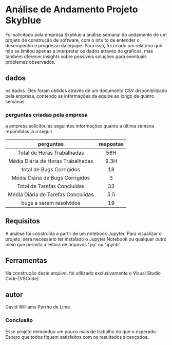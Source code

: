 # Análise de Andamento Projeto Skyblue
Foi solicitado pela empresa Skyblue a análise semanal do andamento de um projeto de construção de software, com o intuito de entender o desempenho e progresso da equipe. Para isso, foi criado um relatório que não se limitou apenas a interpretar os dados através de gráficos, mas também oferecer insights sobre possíveis soluções para eventuais problemas observados.

## dados 

os dados. Eles foram obtidos através de um documento CSV disponibilizado pela empresa, contendo as informações da equipe ao longo de quatro semanas


### perguntas criadas pela empresa

a empresa solicitou as seguintes informações quanto a última semana repondidas ja a seguir

|perguntas|respostas|
|:-:|:-:|
|Total de Horas Trabalhadas|56H
Média Diária de Horas Trabalhadas|9.3H
total de Bugs Corrigidos|18
Média Diária de Bugs Corrigidos|3
Total de Tarefas Concluídas|33
Média Diária de Tarefas Concluídas|5.5
bugs a serem resolvidos|19



## Requisitos

A análise foi construída a partir de um notebook Jupyter. Para visualizar o projeto, será necessário ter instalado o Jupyter Notebook ou qualquer outro meio que permita a leitura de arquivos '.py' ou '.ipynb'.

## Ferramentas
Na construção deste arquivo, foi utilizado exclusivamente o Visual Studio Code (VSCode).

## autor
 David Williams Pyrrho de Lima

### Conclusão
Esse projeto demandou um pouco mais de trabalho do que o esperado. Espero que todos fiquem satisfeitos com os resultados alcançados.

